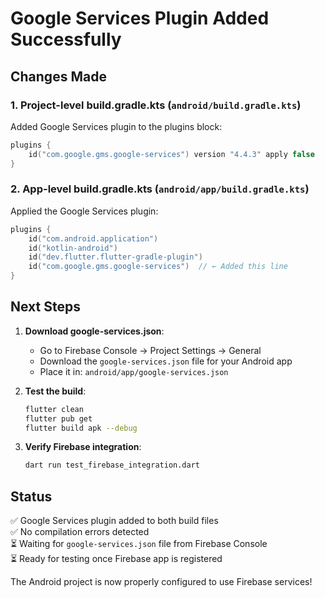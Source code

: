 # Google Services Plugin Added Successfully

## Changes Made

### 1. Project-level build.gradle.kts (`android/build.gradle.kts`)
Added Google Services plugin to the plugins block:

```kotlin
plugins {
    id("com.google.gms.google-services") version "4.4.3" apply false
}
```

### 2. App-level build.gradle.kts (`android/app/build.gradle.kts`)
Applied the Google Services plugin:

```kotlin
plugins {
    id("com.android.application")
    id("kotlin-android")
    id("dev.flutter.flutter-gradle-plugin")
    id("com.google.gms.google-services")  // ← Added this line
}
```

## Next Steps

1. **Download google-services.json**:
   - Go to Firebase Console → Project Settings → General
   - Download the `google-services.json` file for your Android app
   - Place it in: `android/app/google-services.json`

2. **Test the build**:
   ```bash
   flutter clean
   flutter pub get
   flutter build apk --debug
   ```

3. **Verify Firebase integration**:
   ```bash
   dart run test_firebase_integration.dart
   ```

## Status
✅ Google Services plugin added to both build files  
✅ No compilation errors detected  
⏳ Waiting for `google-services.json` file from Firebase Console  
⏳ Ready for testing once Firebase app is registered  

The Android project is now properly configured to use Firebase services!
